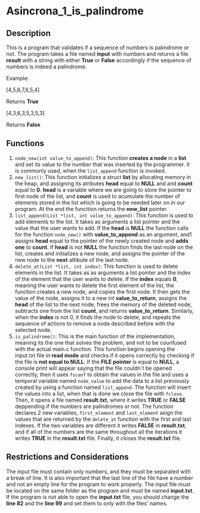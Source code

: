 # Asincrona_1_is_palindrome
## Description
This is a program that validates if a sequence of numbers is palindrome or not. The program takes a file named **input** with numbers and returns a file **result** with a string with either **True** or **False** accordingly if the sequence of numbers is indeed a palindrome.

Example:

[4,5,6,7,6,5,4] 

Returns **True**

[4,3,6,3,5,3,5,3] 

Returns **False**

## Functions
1. `node_new(int value_to_append)`: This function **creates a node** in a **list** and set its value to the number that was inserted by the programmer. It is commonly used, when the `list_append` function is invoked.
2. `new_list()`: This function initializes a struct **list** by allocating memory in the heap, and assigning its atributes **head** equal to **NULL** and and **count** equal to **0**. **head** is a variable where we are going to store the pointer to first node of the list, and **count** is used to acumulate the number of elements stored in the list which is going to be needed later on in our program. At the end the funcition returns the **new_list** pointer.
3. `list_append(List *list, int value_to_append)`: This function is used to add elements to the list. It takes as arguments a list pointer and the value that the user wants to add. If the **head** is **NULL** the function calls for the function `node_new()` with **value_to_append** as an argument, and1 assigns **head** equal to the pointer of the newly created node and **adds one** to **count**. If **head** is not **NULL** the function finds the last node on the list, creates and initializes a new node, and assigns the pointer of the new node to the **next** attibute of the last node.
4. `delete_at(List *list, int index)`: This function is used to delete elements in the list. It takes as as arguments a list pointer and the index of the element that the user wants to delete. If the **index** equals **0**, meaning the user wants to delete the first element of the list, the function creates a new node, and copies the first node. It then gets the value of the node, assigns it to a new int **value_to_return**, assigns the **head** of the list to the next node, frees the memory of the deleted node, subtracts one from the list **count**, and returns **value_to_return**. Similarly, when the **index** is not 0, it finds the node to delete, and repeats the sequence of actions to remove a node described before with the selected node.
4. `is_palindrome()`: This is the main function of the implementation, meaning its the one that solves the problem, and not to be counfused with the actual main.c function. This function begins opening the input.txt file in **read mode** and checks if it opens correctly by checking if the file is **not equal to NULL**. If the **FILE pointer** is equal to **NULL**, a console print will appear saying that the file couldn´t be opened correctly, then it uses `fscanf` to obtain the values in the file and uses a temporal variable named `node_value` to add the data to a list previously created by using a function named `list_append`. The function will insert the values into a list, when that is done we close the file with `fclose`. Then, it opens a file named **result.txt**, where it writes **TRUE** or **FALSE** deppending if the numbers are palindromes or not. The function declares 2 new variables, `first_element` and `last_element` asign the values that are returned by the `delete_at` function with the first and last indexes. If the two variables are different it writes **FALSE** in **result.txt**, and if all of the numbers are the same throughout all the iterations it writes **TRUE** in the **result.txt** file. Finally, it closes the **result.txt** file.

## Restrictions and Considerations
The input file must contain only numbers, and they must be separated with a break of line. It is also important that the last line of the file have a number and not an empty line for the program to work properly. The input file must be located on the same folder as the program and must be named **input.txt**. If the program is not able to open the **input.txt** file, you should change the **line 82** and the **line 99** and set them to only with the files' names.


